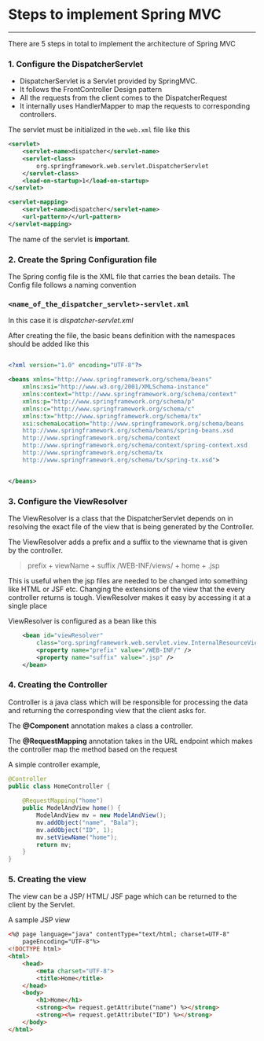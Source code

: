 # Steps to implement Spring MVC
---
There are 5 steps in total to implement the architecture of Spring MVC

### 1. Configure the DispatcherServlet

- DispatcherServlet is a Servlet provided by SpringMVC.
- It follows the FrontController Design pattern
- All the requests from the client comes to the DispatcherRequest
- It internally uses HandlerMapper to map the requests to corresponding controllers.

The servlet must be initialized in the `web.xml` file like this

```xml
<servlet>
	<servlet-name>dispatcher</servlet-name>
	<servlet-class>
		org.springframework.web.servlet.DispatcherServlet
	</servlet-class>
	<load-on-startup>1</load-on-startup>
</servlet>

<servlet-mapping>
	<servlet-name>dispatcher</servlet-name>
	<url-pattern>/</url-pattern>
</servlet-mapping>

```

The name of the servlet is **important**.

### 2. Create the Spring Configuration file

The Spring config file is the XML file that carries the bean details. The Config file follows a naming convention

### `<name_of_the_dispatcher_servlet>-servlet.xml`

In this case it is *dispatcher-servlet.xml*

After creating the file, the basic beans definition with the namespaces should be added like this

``` xml

<?xml version="1.0" encoding="UTF-8"?>

<beans xmlns="http://www.springframework.org/schema/beans"
	xmlns:xsi="http://www.w3.org/2001/XMLSchema-instance"
	xmlns:context="http://www.springframework.org/schema/context"
	xmlns:p="http://www.springframework.org/schema/p"
	xmlns:c="http://www.springframework.org/schema/c"
	xmlns:tx="http://www.springframework.org/schema/tx"
	xsi:schemaLocation="http://www.springframework.org/schema/beans
    http://www.springframework.org/schema/beans/spring-beans.xsd
    http://www.springframework.org/schema/context
    http://www.springframework.org/schema/context/spring-context.xsd
    http://www.springframework.org/schema/tx
    http://www.springframework.org/schema/tx/spring-tx.xsd">


</beans>

```


### 3. Configure the ViewResolver

The ViewResolver is a class that the DispatcherServlet depends on in resolving the exact file of the view that is being generated by the Controller.

The ViewResolver adds a prefix and a suffix to the viewname that is given by the controller.

> prefix + viewName + suffix
> /WEB-INF/views/ + home + .jsp

This is useful when the jsp files are needed to be changed into something like HTML or JSF etc. Changing the extensions of the view that the every controller returns is tough.
ViewResolver makes it easy by accessing it at a single place

ViewResolver is configured as a bean like this

```xml
	<bean id="viewResolver"
		class="org.springframework.web.servlet.view.InternalResourceViewResolver">
		<property name="prefix" value="/WEB-INF/" />
		<property name="suffix" value=".jsp" />
	</bean>

```

### 4. Creating the Controller

Controller is a java class which will be responsible for processing the data and returning the corresponding view that the client asks for.

The **@Component** annotation makes a class a controller. 

The **@RequestMapping** annotation takes in the URL endpoint which makes the controller map the method based on the request

A simple controller example,

```java
@Controller
public class HomeController {
	
	@RequestMapping("home")
	public ModelAndView home() {
		ModelAndView mv = new ModelAndView();
		mv.addObject("name", "Bala");
		mv.addObject("ID", 1);
		mv.setViewName("home");
		return mv;
	}
}
```

### 5. Creating the view

The view can be a JSP/ HTML/ JSF page which can be returned to the client by the Servlet. 

A sample JSP view

```html
<%@ page language="java" contentType="text/html; charset=UTF-8"
    pageEncoding="UTF-8"%>
<!DOCTYPE html>
<html>
	<head>
		<meta charset="UTF-8">
		<title>Home</title>
	</head>
	<body>
		<h1>Home</h1>
		<strong><%= request.getAttribute("name") %></strong>
		<strong><%= request.getAttribute("ID") %></strong>
	</body>
</html>
```